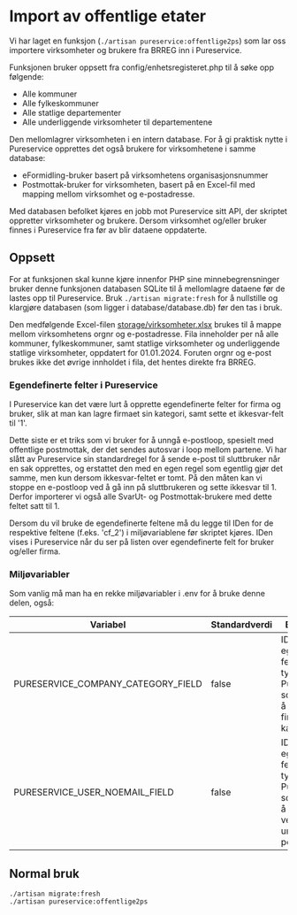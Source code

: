 # Import av offentlige etater #

Vi har laget en funksjon (`./artisan pureservice:offentlige2ps`) som lar oss importere virksomheter og brukere fra BRREG inn i Pureservice.

Funksjonen bruker oppsett fra config/enhetsregisteret.php til å søke opp følgende:

- Alle kommuner
- Alle fylkeskommuner
- Alle statlige departementer
- Alle underliggende virksomheter til departementene

Den mellomlagrer virksomheten i en intern database. For å gi praktisk nytte i Pureservice opprettes det også brukere for virksomhetene i samme database:

- eFormidling-bruker basert på virksomhetens organisasjonsnummer
- Postmottak-bruker for virksomheten, basert på en Excel-fil med mapping mellom virksomhet og e-postadresse.

Med databasen befolket kjøres en jobb mot Pureservice sitt API, der skriptet oppretter virksomheter og brukere. Dersom virksomhet og/eller bruker finnes i Pureservice fra før av blir dataene oppdaterte.

## Oppsett ##

For at funksjonen skal kunne kjøre innenfor PHP sine minnebegrensninger bruker denne funksjonen databasen SQLite til å mellomlagre dataene før de lastes opp til Pureservice. Bruk `./artisan migrate:fresh` for å nullstille og klargjøre databasen (som ligger i database/database.db) før den tas i bruk.

Den medfølgende Excel-filen [storage/virksomheter.xlsx](../storage/virksomheter.xlsx) brukes til å mappe mellom virksomhetens orgnr og e-postadresse. Fila inneholder per nå alle kommuner, fylkeskommuner, samt statlige virksomheter og underliggende statlige virksomheter, oppdatert for 01.01.2024. Foruten orgnr og e-post brukes ikke det øvrige innholdet i fila, det hentes direkte fra BRREG.

### Egendefinerte felter i Pureservice ###

I Pureservice kan det være lurt å opprette egendefinerte felter for firma og bruker, slik at man kan lagre firmaet sin kategori, samt sette et ikkesvar-felt til '1'. 

Dette siste er et triks som vi bruker for å unngå e-postloop, spesielt med offentlige postmottak, der det sendes autosvar i loop mellom partene. Vi har slått av Pureservice sin standardregel for å sende e-post til sluttbruker når en sak opprettes, og erstattet den med en egen regel som egentlig gjør det samme, men kun dersom ikkesvar-feltet er tomt. På den måten kan vi stoppe en e-postloop ved å gå inn på sluttbrukeren og sette ikkesvar til 1. Derfor importerer vi også alle SvarUt- og Postmottak-brukere med dette feltet satt til 1.

Dersom du vil bruke de egendefinerte feltene må du legge til IDen for de respektive feltene (f.eks. 'cf_2') i miljøvariablene før skriptet kjøres. IDen vises i Pureservice når du ser på listen over egendefinerte felt for bruker og/eller firma.

### Miljøvariabler ###

Som vanlig må man ha en rekke miljøvariabler i .env for å bruke denne delen, også:

| Variabel | Standardverdi | Beskrivelse |
| ----------- | ----------- | ----------- |
| PURESERVICE_COMPANY_CATEGORY_FIELD | false | ID til det egendefinerte feltet (av typen tekst) i Pureservice som brukes til å lagre firmaets kategori |
| PURESERVICE_USER_NOEMAIL_FIELD | false | ID til det egendefinerte feltet (av typen tall) i Pureservice som brukes til å sette en verdi som unngår e-postloop  |

## Normal bruk ##

```
./artisan migrate:fresh
./artisan pureservice:offentlige2ps
```

